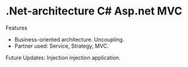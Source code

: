 # .Net-architecture C# Asp.net MVC
Features
- Business-oriented architecture.
Uncoupling.
- Partner used: Service, Strategy, MVC.

Future Updates:
Injection injection application.
